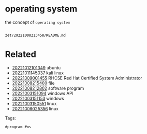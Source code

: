 # operating system

the concept of `operating system`

```
```

` zet/20221008213458/README.md `

# Related

- [20221012101349](/zet/20221012101349/README.md) ubuntu
- [20221011145037](/zet/20221011145037/README.md) kali linux
- [20221009001455](/zet/20221009001455/README.md) RHCSE Red Hat Certified System Administrator
- [20221008215400](/zet/20221008215400/README.md) file
- [20221008212802](/zet/20221008212802/README.md) software program
- [20221003151094](/zet/20221003151094/README.md) windows API
- [20221003151153](/zet/20221003151153/README.md) windows
- [20221003150551](/zet/20221003150551/README.md) linux
- [20221006025356](/zet/20221006025356/README.md) linux

Tags:

    #program #os
